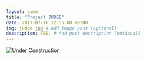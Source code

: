 ```yaml
---
layout: game
title: "Project JUDGE"
date: 2017-07-16 12:55:00 +0300
img: judge.jpg # Add image post (optional)
description: TBD. # Add post description (optional)
---
```

![Under Construction](https://78.media.tumblr.com/6dfcbf9e05d57e3d0e9bb232b30004fa/tumblr_pf27n0jnCn1w050vko1_1280.png)
